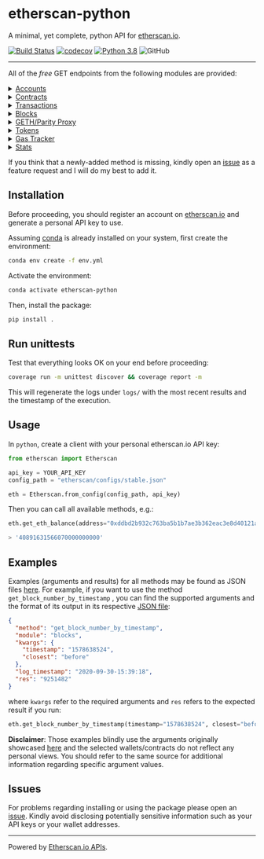 # etherscan-python

A minimal, yet complete, python API for [etherscan.io](etherscan.io).

[![Build Status](https://travis-ci.com/pcko1/etherscan-python.svg?branch=master)](https://travis-ci.com/pcko1/etherscan-python) 
[![codecov](https://codecov.io/gh/pcko1/etherscan-python/branch/master/graph/badge.svg)](https://codecov.io/gh/pcko1/etherscan-python)
[![Python 3.8](https://img.shields.io/badge/python-3.8-blue.svg)](https://www.python.org/downloads/release/python-385/)
![GitHub](https://img.shields.io/github/license/pcko1/etherscan-python)

___

All of the *free* GET endpoints from the following modules are provided:


<details><summary><a href="https://etherscan.io/apis#accounts">Accounts</a></summary>
<p>

* `get_eth_balance`
* `get_eth_balance_multiple`
* `get_normal_txs_by_address`
* `get_normal_txs_by_address_paginated`
* `get_internal_txs_by_address`
* `get_internal_txs_by_address_paginated`
* `get_internal_txs_by_txhash`
* `get_internal_txs_by_block_range_paginated`
* `get_erc20_token_transfer_events_by_address`
* `get_erc20_token_transfer_events_by_contract_address_paginated`
* `get_erc20_token_transfer_events_by_address_and_contract_paginated`
* `get_erc721_token_transfer_events_by_address`
* `get_erc721_token_transfer_events_by_contract_address_paginated`
* `get_erc721_token_transfer_events_by_address_and_contract_paginated`
* `get_mined_blocks_by_address`
* `get_mined_blocks_by_address_paginated`

</details>

<details><summary><a href="https://etherscan.io/apis#contracts">Contracts</a></summary>
<p>
  
* `get_contract_abi`
* `get_contract_source_code`

</details>

</details>

<details><summary><a href="https://etherscan.io/apis#transactions">Transactions</a></summary>
<p>
  
* `get_contract_execution_status`
* `get_tx_receipt_status`

</details>

<details><summary><a href="https://etherscan.io/apis#blocks">Blocks</a></summary>
<p>
  
* `get_block_reward_by_block_number`
* `get_est_block_countdown_time_by_block_number`
* `get_block_number_by_timestamp`

</details>

<details><summary><a href="https://etherscan.io/apis#proxy">GETH/Parity Proxy</a></summary>
<p>

* `get_proxy_block_number`
* `get_proxy_block_by_number`
* `get_proxy_uncle_by_block_number_and_index`
* `get_proxy_block_transaction_count_by_number`
* `get_proxy_transaction_by_hash`
* `get_proxy_transaction_by_block_number_and_index`
* `get_proxy_transaction_count`
* `get_proxy_transaction_receipt`
* `get_proxy_call`
* `get_proxy_code_at`
* `get_proxy_storage_position_at`
* `get_proxy_gas_price`
* `get_proxy_est_gas`

</details>

<details><summary><a href="https://etherscan.io/apis#tokens">Tokens</a></summary>
<p>
  
* `get_total_supply_by_contract_address`
* `get_acc_balance_by_token_and_contract_address`

</details>

<details><summary><a href="https://etherscan.io/apis#gastracker">Gas Tracker</a></summary>
<p>
  
* `get_est_confirmation_time`
* `get_gas_oracle`

</details>

<details><summary><a href="https://etherscan.io/apis#stats">Stats</a></summary>
<p>
  
* `get_total_eth_supply`
* `get_eth_last_price`
* `get_eth_nodes_size`

</details>

If you think that a newly-added method is missing, kindly open an [issue](https://github.com/pcko1/etherscan-python/issues) as a feature request and I will do my best to add it. 

## Installation

Before proceeding, you should register an account on [etherscan.io](etherscan.io) and generate a personal API key to use. 

Assuming [conda](https://docs.conda.io/en/latest/miniconda.html) is already installed on your system, first create the environment:

``` bash
conda env create -f env.yml
```

Activate the environment:

``` bash
conda activate etherscan-python
```

Then, install the package:

``` bash
pip install .
```

## Run unittests

Test that everything looks OK on your end before proceeding:

``` bash
coverage run -m unittest discover && coverage report -m
````

This will regenerate the logs under `logs/` with the most recent results and the timestamp of the execution.

## Usage

In `python`, create a client with your personal etherscan.io API key:

``` python
from etherscan import Etherscan

api_key = YOUR_API_KEY
config_path = "etherscan/configs/stable.json"

eth = Etherscan.from_config(config_path, api_key)
```

Then you can call all available methods, e.g.:

``` python
eth.get_eth_balance(address="0xddbd2b932c763ba5b1b7ae3b362eac3e8d40121a")

> '40891631566070000000000'
```

## Examples

Examples (arguments and results) for all methods may be found as JSON files [here](https://github.com/pcko1/etherscan-python/tree/master/logs).  For example, if you want to use the method `get_block_number_by_timestamp` , you can find the supported arguments and the format of its output in its respective [JSON file](logs/get_block_number_by_timestamp.json):

``` json
{
  "method": "get_block_number_by_timestamp",
  "module": "blocks",
  "kwargs": {
    "timestamp": "1578638524",
    "closest": "before"
  },
  "log_timestamp": "2020-09-30-15:39:18",
  "res": "9251482"
}
```

where `kwargs` refer to the required arguments and `res` refers to the expected result if you run:

``` python
eth.get_block_number_by_timestamp(timestamp="1578638524", closest="before")
```

**Disclaimer**: Those examples blindly use the arguments originally showcased [here](https://api.etherscan.io/apis) and the selected wallets/contracts do not reflect any personal views. You should refer to the same source for additional information regarding specific argument values.

## Issues

For problems regarding installing or using the package please open an [issue](https://github.com/pcko1/etherscan-python/issues). Kindly avoid disclosing potentially sensitive information such as your API keys or your wallet addresses.

___
Powered by [Etherscan.io APIs](https://etherscan.io/apis).
